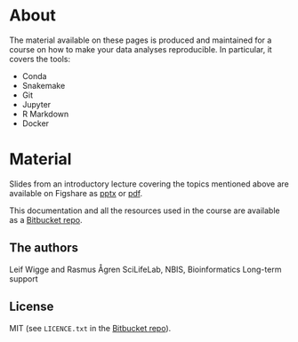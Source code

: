 # About
The material available on these pages is produced and maintained for a course on how to make your data analyses reproducible. In particular, it covers the tools:

* Conda
* Snakemake
* Git
* Jupyter
* R Markdown
* Docker

# Material

Slides from an introductory lecture covering the topics mentioned above are available on Figshare as [pptx](https://doi.org/10.6084/m9.figshare.5674450) or [pdf](https://doi.org/10.6084/m9.figshare.5674453.v1).

This documentation and all the resources used in the course are available as a [Bitbucket repo](https://bitbucket.org/scilifelab-lts/reproducible_research_course.git).

## The authors
Leif Wigge and Rasmus Ågren
SciLifeLab, NBIS, Bioinformatics Long-term support

## License
MIT (see `LICENCE.txt` in the [Bitbucket repo](https://bitbucket.org/scilifelab-lts/reproducible_research_course.git)).
